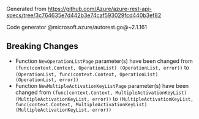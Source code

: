 Generated from https://github.com/Azure/azure-rest-api-specs/tree/3c764635e7d442b3e74caf593029fcd440b3ef82

Code generator @microsoft.azure/autorest.go@~2.1.161

## Breaking Changes

- Function `NewOperationListPage` parameter(s) have been changed from `(func(context.Context, OperationList) (OperationList, error))` to `(OperationList, func(context.Context, OperationList) (OperationList, error))`
- Function `NewMultipleActivationKeyListPage` parameter(s) have been changed from `(func(context.Context, MultipleActivationKeyList) (MultipleActivationKeyList, error))` to `(MultipleActivationKeyList, func(context.Context, MultipleActivationKeyList) (MultipleActivationKeyList, error))`
